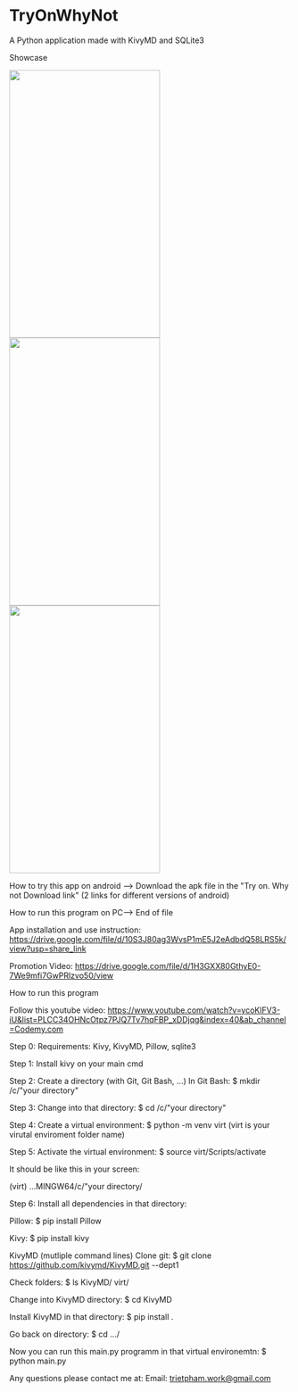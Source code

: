 # TryOnWhyNot
A Python application made with KivyMD and SQLite3

Showcase

<img src="https://user-images.githubusercontent.com/122665327/217309038-28daca3c-65fd-4b38-a755-441b1df8ac99.jpg" width="270" height="480" />


<img src="https://user-images.githubusercontent.com/122665327/217309166-bb147def-a7af-4840-9680-7f7ca1ecd568.jpg" width="270" height="480" />


<img src="https://user-images.githubusercontent.com/122665327/217309268-f73b9c14-9ec5-4c6d-b3b8-924544867cb7.jpg" width="270" height="480" />


How to try this app on android --> Download the apk file in the "Try on. Why not Download link" (2 links for different versions of android)

How to run this program on PC--> End of file

App installation and use instruction:
https://drive.google.com/file/d/10S3J80ag3WvsP1mE5J2eAdbdQ58LRS5k/view?usp=share_link

Promotion Video:
https://drive.google.com/file/d/1H3GXX80GthyE0-7We9mfi7GwPRlzvo50/view

How to run this program

Follow this youtube video:
https://www.youtube.com/watch?v=ycoKlFV3-iU&list=PLCC34OHNcOtpz7PJQ7Tv7hqFBP_xDDjqg&index=40&ab_channel=Codemy.com

Step 0:
Requirements: Kivy, KivyMD, Pillow, sqlite3

Step 1:
Install kivy on your main cmd

Step 2:
Create a directory (with Git, Git Bash, ...)
In Git Bash:
$ mkdir /c/"your directory"

Step 3:
Change into that directory:
$ cd /c/"your directory"

Step 4:
Create a virtual environment:
$ python -m venv virt 
(virt is your virutal enviroment folder name)

Step 5:
Activate the virtual environment:
$ source virt/Scripts/activate

It should be like this in your screen:

(virt)
...MINGW64/c/"your directory/

Step 6:
Install all dependencies in that directory:

Pillow:
$ pip install Pillow

Kivy:
$ pip install kivy

KivyMD (mutliple command lines)
Clone git:
$ git clone https://github.com/kivymd/KivyMD.git --dept1

Check folders:
$ ls
KivyMD/ virt/

Change into KivyMD directory:
$ cd KivyMD

Install KivyMD in that directory:
$ pip install .

Go back on directory:
$ cd .../

Now you can run this main.py programm in that virtual environemtn:
$ python main.py

Any questions please contact me at:
Email: trietpham.work@gmail.com



